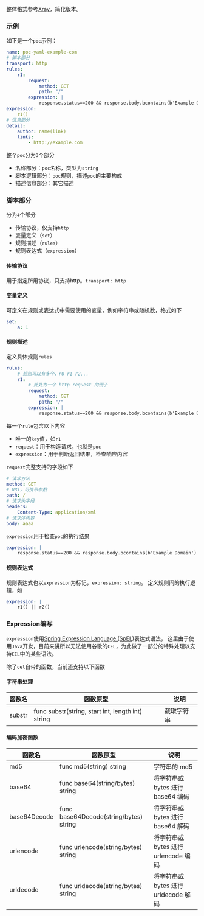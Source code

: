 整体格式参考[Xray](https://docs.xray.cool/#/guide/poc/v2)，简化版本。

### 示例

如下是一个`poc`示例：
```yaml
name: poc-yaml-example-com
# 脚本部分
transport: http
rules:
    r1:
        request:
            method: GET
            path: "/"
        expression: |
            response.status==200 && response.body.bcontains(b'Example Domain')
expression:
    r1()
# 信息部分
detail:
    author: name(link)
    links: 
        - http://example.com

```
整个`poc`分为`3`个部分

- 名称部分：`poc`名称，类型为`string`
- 脚本逻辑部分：`poc`规则，描述`poc`的主要构成
- 描述信息部分：其它描述

### 脚本部分

分为`4`个部分

- 传输协议，仅支持`http`
- 变量定义（`set`）
- 规则描述（`rules`）
- 规则表达式（`expression`）

#### 传输协议

用于指定所用协议，只支持http。`transport: http`

#### 变量定义

可定义在规则或表达式中需要使用的变量，例如字符串或随机数，格式如下
```yaml
set:
    a: 1
```

#### 规则描述

定义具体规则`rules`
```yaml
rules:
    # 规则可以有多个，r0 r1 r2...
    r1:
        # 此处为一个 http request 的例子
        request:
            method: GET
            path: "/"
        expression: |
            response.status==200 && response.body.bcontains(b'Example Domain')
```
每一个`rule`包含以下内容

- 唯一的`key`值，如`r1`
- `request`：用于构造请求，也就是`poc`
- `expression`：用于判断返回结果，检查响应内容

`request`完整支持的字段如下
```yaml
# 请求方法
method: GET
# URI，可携带参数
path: /
# 请求头字段
headers:
    Content-Type: application/xml
# 请求体内容
body: aaaa
```
`expression`用于检查`poc`的执行结果
```yaml
expression: |
    response.status==200 && response.body.bcontains(b'Example Domain')
```

#### 规则表达式

规则表达式也以`expression`为标记，`expression: string`。
定义规则间的执行逻辑，如
```yaml
expression: |
    r1() || r2()
```

### Expression编写

`expression`使用[Spring Expression Language (SpEL)](https://docs.spring.io/spring-framework/docs/current/reference/html/core.html#expressions)表达式语法，
这里由于使用`Java`开发，目前来讲所以无法使用谷歌的`CEL`，为此做了一部分的特殊处理以支持`CEL`中的某些语法。

除了`cel`自带的函数，当前还支持以下函数

#### 字符串处理

| **函数名** | **函数原型** | **说明** |
|---------| --- | --- |
| substr | func substr(string, start int, length int) string | 截取字符串 |

#### 编码加密函数

| **函数名** | **函数原型** | **说明** |
|---------| --- |----------------------------|
| md5 | func md5(string) string	| 字符串的 md5                   |
| base64 | func base64(string/bytes) string | 将字符串或 bytes 进行 base64 编码   |
| base64Decode | func base64Decode(string/bytes) string | 将字符串或 bytes 进行 base64 解码   |
| urlencode | func urlencode(string/bytes) string | 将字符串或 bytes 进行 urlencode 编码 |
| urldecode | func urldecode(string/bytes) string | 将字符串或 bytes 进行 urldecode 解码 |